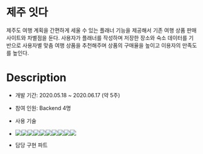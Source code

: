 #  제주 잇다
제주도 여행 계획을 간편하게 세울 수 있는 플래너 기능을 제공해서 기존 여행 상품 판매 사이트와 차별점을 둔다. 
사용자가 플래너를 작성하며 저장한 장소와 숙소 데이터를 기반으로 사용자별 맞춤 여행 상품을 추천해주며 
상품의 구매율을 높이고 이용자의 만족도를 높인다.




# Description

- 개발 기간: 2020.05.18 ~ 2020.06.17 (약 5주)

- 참여 인원: Backend 4명

- 사용 기술
- <img src="https://img.shields.io/badge/SpringBoot-6DB33F?style=flat-square&logo=Spring&logoColor=white"><img src="https://img.shields.io/badge/HTML-E34F26?style=flat-square&logo=HTML5&logoColor=white"/><img src="https://img.shields.io/badge/CSS-1572B6?style=flat-square&logo=CSS3&logoColor=white"/><img src="https://img.shields.io/badge/JAVASCRIPT-F7DF1E?style=flat-square&logo=JAVASCRIPT&logoColor=white"/><img src="https://img.shields.io/badge/jquery-0769AD?style=flat-square&logo=jquery&logoColor=white"><img src="https://img.shields.io/badge/BOOTSTRAP-7952B3?style=flat-square&logo=BOOTSTRAP&logoColor=white"/><img src="https://img.shields.io/badge/JAVA-007396?style=flat-square&logo=java&logoColor=white"><img src="https://img.shields.io/badge/oracle-F80000?style=flat-square&logo=oracle&logoColor=white"><img src="https://img.shields.io/badge/github-181717?style=flat-square&logo=github&logoColor=white"><img src="https://img.shields.io/badge/apache tomcat-F8DC75?style=flat-square&logo=apachetomcat&logoColor=white">

- 담당 구현 파트


